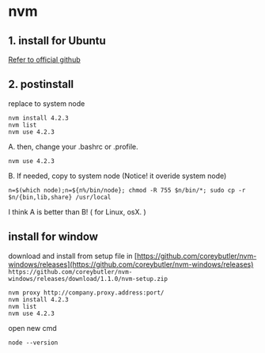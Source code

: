 # nvm

## 1. install for Ubuntu

[Refer to official github](https://github.com/creationix/nvm)

## 2. postinstall
replace to system node
```
nvm install 4.2.3
nvm list
nvm use 4.2.3
```

A. then, change your .bashrc or .profile. 
```
nvm use 4.2.3
```

B. If needed, copy to system node (Notice! it overide system node)
```
n=$(which node);n=${n%/bin/node}; chmod -R 755 $n/bin/*; sudo cp -r $n/{bin,lib,share} /usr/local
```

I think A is better than B! ( for Linux, osX. )


## install for window

download and install from setup file in [https://github.com/coreybutler/nvm-windows/releases](https://github.com/coreybutler/nvm-windows/releases)
`https://github.com/coreybutler/nvm-windows/releases/download/1.1.0/nvm-setup.zip`
```
nvm proxy http://company.proxy.address:port/
nvm install 4.2.3
nvm list
nvm use 4.2.3
```

open new cmd
```
node --version
```
